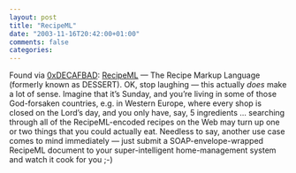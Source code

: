 ```yaml
---
layout: post
title: "RecipeML"
date: "2003-11-16T20:42:00+01:00"
comments: false
categories: 
---
```


<p>Found via <a href="http://www.decafbad.com/blog/tech/the_recipe_web.html">0xDECAFBAD</a>:
<a href="http://www.formatdata.com/recipeml/index.html">RecipeML</a> &mdash; The Recipe Markup Language (formerly known as DESSERT).
OK, stop laughing &mdash; this actually <em>does</em> make a lot of sense. Imagine that it&#8217;s Sunday, and you&#8217;re living in some of those God-forsaken countries, e.g. in Western Europe, where every shop is closed on the Lord&#8217;s day, and you only have, say, 5 ingredients &#8230; searching through all of the RecipeML-encoded recipes on the Web may turn up one or two things that you could actually eat.
Needless to say, another use case comes to mind immediately &mdash; just submit a SOAP-envelope-wrapped RecipeML document to your super-intelligent home-management system and watch it cook for you ;-)</p>


